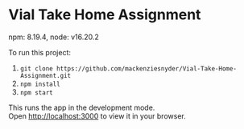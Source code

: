 # Vial Take Home Assignment

npm: 8.19.4,
node: v16.20.2

To run this project:

1. `git clone https://github.com/mackenziesnyder/Vial-Take-Home-Assignment.git`
2. `npm install`
3. `npm start`

This runs the app in the development mode.\
Open [http://localhost:3000](http://localhost:3000) to view it in your browser.


